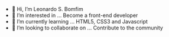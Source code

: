 - 👋 Hi, I’m Leonardo S. Bomfim
- 👀 I’m interested in ... Become a front-end developer
- 🌱 I’m currently learning ... HTML5, CSS3 and Javascript
- 💞️ I’m looking to collaborate on ... Contribute to the community

<!---
LeonardoSSB/LeonardoSSB is a ✨ special ✨ repository because its `README.md` (this file) appears on your GitHub profile.
You can click the Preview link to take a look at your changes.
--->

